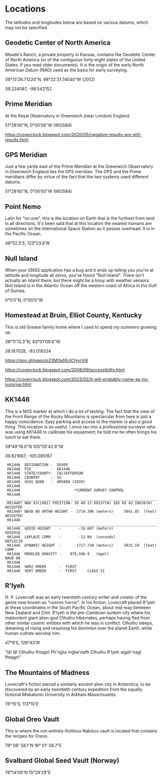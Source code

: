 # Locations

The latitudes and longitudes below are based on various datums, which
may not be specified.

## Geodetic Center of North America

Meade's Ranch, a private property in Kansas, contains the Geodetic Center of
North America (or of the contiguous forty-eight states of the United States,
if you read older documents). It is the origin of the early North American
Datum (NAD) used as the basis for early surveying.

39°13’26.71220″N, 98°32’31.74540″W (2012)

39.224087, -98.542152

## Prime Meridian

At the Royal Observatory in Greenwich (near London) England.

51°28’40″N, 0°00’06″W (WGS84)

<https://coverclock.blogspot.com/2020/05/negative-results-are-still-results.html>

## GPS Meridian

Just a few yards east of the Prime Meridian at the Greenwich Observatory
in Greenwich England lies the GPS meridian. The GPS and the Prime meridians
differ by virtue of the fact that the two systems used different datums.

51°28’40″N, 0°00’00″W (WGS84)

## Point Nemo

Latin for "no one", this is the location on Earth that is the furthest
from land in all directions. It's been said that at this location the
nearest humans are sometimes on the International Space Station as it
passes overhead. It is in the Pacific Ocean.

48°52.5′S, 123°23.6′W

## Null Island

When your GNSS application has a bug and it ends up telling you you're at
latitude and longitude all zeros, you've found "Null Island". There isn't
actually an island there, but there might be a bouy with weather sensors.
Null Island is in the Atlantic Ocean off the western coast of Africa in the
Gulf of Guinea.

0°0’0″N, 0°00’0″W

## Homestead at Bruin, Elliot County, Kentucky

This is old Greene family home where I used to spend my summers growing up.

38°11'13.3"N, 83°01'09.6"W

38.187028, -83.019324

<https://goo.gl/maps/p23M3s69JiCHyrVi9>

<https://coverclock.blogspot.com/2008/09/accessibility.html>

<https://coverclock.blogspot.com/2023/02/it-will-probably-come-as-no-surprise.html>

## KK1446

This is a NGS marker at which I do a lot of testing. The fact that
the view of the Front Range of the Rocky Mountains is spectacular
from here is just a happy coincidence. Easy parking and access to
the marker is also a good thing. This location is so useful, I once
ran into a professional surveyor who was using KK1446 to calibrate his
equipment; he told me he often brings his lunch to eat there.

39°49'18.0"N 105°05'42.6"W

39.821667, -105.095167

     KK1446  DESIGNATION -  DOVER
     KK1446  PID         -  KK1446
     KK1446  STATE/COUNTY-  CO/JEFFERSON
     KK1446  COUNTRY     -  US
     KK1446  USGS QUAD   -  ARVADA (2019)
     KK1446
     KK1446                         *CURRENT SURVEY CONTROL
     KK1446  ______________________________________________________________________
     KK1446* NAD 83(1992) POSITION- 39 49 17.98157(N) 105 05 42.59638(W)   ADJUSTED  
     KK1446* NAVD 88 ORTHO HEIGHT -  1719.396 (meters)     5641.05  (feet) ADJUSTED  
     KK1446  ______________________________________________________________________
     KK1446  GEOID HEIGHT    -        -16.687 (meters)                     GEOID18
     KK1446  LAPLACE CORR    -        -11.94  (seconds)                    DEFLEC18
     KK1446  DYNAMIC HEIGHT  -       1717.730 (meters)     5635.59  (feet) COMP
     KK1446  MODELED GRAVITY -    979,596.9   (mgal)                       NAVD 88
     KK1446
     KK1446  HORZ ORDER      -  FIRST
     KK1446  VERT ORDER      -  FIRST     CLASS II

## R'lyeh

H. P. Lovecraft was an early twentieth century writer and creator of the genre now
known as "cosmic horror". In his fiction, Lovecraft placed R'lyeh at these coordinates
in the South Pacific Ocean, about mid-way between New Zealand and Chili. R'lyeh is the
pre-Cambrian sunken city where his malevolent giant alien-god Cthulhu hibernates,
perhaps having fled from other similar cosmic entities with which he was in conflict.
Cthulhu sleeps, dreaming of rising and resuming his dominion over the planet Earth,
while human cultists worship him.

47°9′S, 126°43′W

“Iä! Iä! Cthulhu fhtagn! Ph'nglui mglw'nafh Cthulhu R'lyeh wgah'nagl fhtagn!”

## The Mountains of Madness

Lovecraft's fiction placed a similarly ancient alien city in Antarctica, to be
discovered by an early twentieth century expedition from the equally fictional
Miskatonic University in Arkham Masschusetts.

76°15'S, 113°10'E

## Global Oreo Vault

This is where the not-entirely-fictitous Nabisco vault is located that contains the recipes for Oreos.

78° 08’ 58.1”N 16° 01’ 59.7”E

## Svalbard Global Seed Vault (Norway)

78°14′09″N 15°29′29″E
